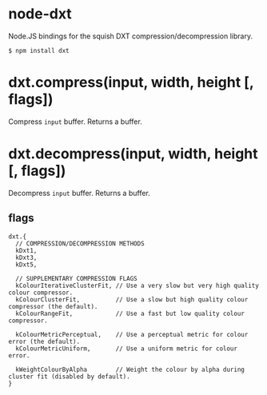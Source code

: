 node-dxt
========

Node.JS bindings for the squish DXT compression/decompression library.

```
$ npm install dxt
```

# dxt.compress(input, width, height [, flags])
Compress `input` buffer. Returns a buffer.

# dxt.decompress(input, width, height [, flags])
Decompress `input` buffer. Returns a buffer.

## flags
```
dxt.{
  // COMPRESSION/DECOMPRESSION METHODS
  kDxt1,
  kDxt3,
  kDxt5,

  // SUPPLEMENTARY COMPRESSION FLAGS
  kColourIterativeClusterFit, // Use a very slow but very high quality colour compressor.
  kColourClusterFit,          // Use a slow but high quality colour compressor (the default).
  kColourRangeFit,            // Use a fast but low quality colour compressor.

  kColourMetricPerceptual,    // Use a perceptual metric for colour error (the default).
  kColourMetricUniform,       // Use a uniform metric for colour error.

  kWeightColourByAlpha        // Weight the colour by alpha during cluster fit (disabled by default).
}
```
